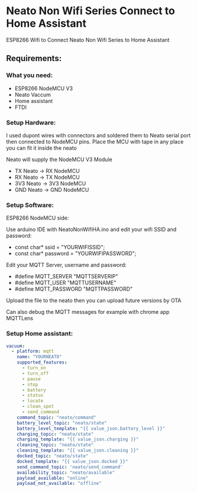 # Neato Non Wifi Series Connect to Home Assistant
ESP8266 Wifi to Connect Neato Non Wifi Series to Home Assistant

## Requirements:

### What you need:
- ESP8266 NodeMCU V3
- Neato Vaccum
- Home assistant
- FTDI

### Setup Hardware:

I used dupont wires with connectors and soldered them to Neato serial port then connected to NodeMCU pins. Place the MCU with tape in any place you can fit it inside the neato

Neato will supply the NodeMCU V3 Module

* TX Neato -> RX NodeMCU
* RX Neato -> TX NodeMCU
* 3V3 Neato -> 3V3 NodeMCU
* GND Neato -> GND NodeMCU

### Setup Software:

ESP8266 NodeMCU side:

Use arduino IDE with NeatoNonWifiHA.ino and edit your wifi SSID and password:

* const char* ssid = "YOURWIFISSID";
* const char* password = "YOURWIFIPASSWORD";

Edit your MQTT Server, username and password:
* #define MQTT_SERVER "MQTTSERVERIP"
* #define MQTT_USER "MQTTUSERNAME"
* #define MQTT_PASSWORD "MQTTPASSWORD"

Upload the file to the neato then you can upload future versions by OTA

Can also debug the MQTT messages for example with chrome app MQTTLens

### Setup Home assistant:

```yaml
vacuum:
  - platform: mqtt
    name: "YOURNEATO"
    supported_features:
      - turn_on
      - turn_off
      - pause
      - stop
      - battery
      - status
      - locate
      - clean_spot
      - send_command
    command_topic: "neato/command"
    battery_level_topic: "neato/state"
    battery_level_template: "{{ value_json.battery_level }}"
    charging_topic: "neato/state"
    charging_template: "{{ value_json.charging }}"
    cleaning_topic: "neato/state"
    cleaning_template: "{{ value_json.cleaning }}"
    docked_topic: "neato/state"
    docked_template: "{{ value_json.docked }}"
    send_command_topic: 'neato/send_command'
    availability_topic: "neato/available"
    payload_available: "online"
    payload_not_available: "offline"
```

